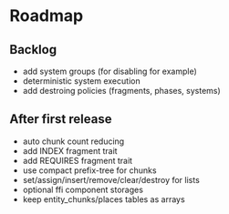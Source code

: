 # Roadmap

## Backlog

- add system groups (for disabling for example)
- deterministic system execution
- add destroing policies (fragments, phases, systems)

## After first release

- auto chunk count reducing
- add INDEX fragment trait
- add REQUIRES fragment trait
- use compact prefix-tree for chunks
- set/assign/insert/remove/clear/destroy for lists
- optional ffi component storages
- keep entity_chunks/places tables as arrays
